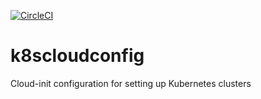 [![CircleCI](https://circleci.com/gh/giantswarm/k8scloudconfig.svg?&style=shield&circle-token=d82e253ec55ee80292084262e2c022c442797fd0)](https://circleci.com/gh/giantswarm/k8scloudconfig)

# k8scloudconfig
Cloud-init configuration for setting up Kubernetes clusters
